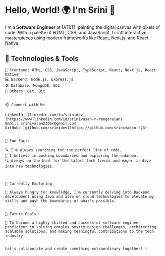 <!-- 
<div align="center">
  <img src="https://your-image-url-here" alt="Banner Image">
</div>
 -->
# Hello, World! 🌍 I'm Srini 👋

I'm a **Software Engineer** at [AT&T], painting the digital canvas with pixels of code. With a palette of HTML, CSS, and JavaScript, I craft interactive masterpieces using modern frameworks like React, Next.js, and React Native.

## 🚀 Technologies & Tools

```plaintext
🎨 Frontend: HTML, CSS, JavaScript, TypeScript, React, Next.js, React Native
💻 Backend: Node.js, Express.js
🛠️ Database: MongoDB, SQL
🔧 Others: Git, Bit


📫 Connect with Me

LinkedIn: [linkedin.com/in/srinidev](https://www.linkedin.com/in/srinivasan-r-rangarajan)
Email: srinivasan2305r@gmail.com
GitHub: [github.com/srinidev](https://github.com/srinivasan-r23)


🌟 Fun Facts

🔍 I'm always searching for the perfect line of code.
🚀 I believe in pushing boundaries and exploring the unknown.
🔍 Always on the hunt for the latest tech trends and eager to dive into new technologies.



🚀 Currently Exploring

🌮 Always hungry for knowledge, I'm currently delving into Backend development using Java and also on cloud technologies to elevate my skills and push the boundaries of what's possible.


🎯 Future Goals

🌟 To become a highly skilled and successful software engineer proficient in solving complex system design challenges, architecting scalable solutions, and making meaningful contributions to the tech industry.


Let's collaborate and create something extraordinary together! 💡
